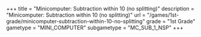 +++
title = "Minicomputer: Subtraction within 10 (no splitting)"
description = "Minicomputer: Subtraction within 10 (no splitting)"
url = "/games/1st-grade/minicomputer-subtraction-within-10-no-splitting"
grade = "1st Grade"
gametype = "MINI_COMPUTER"
subgametype = "MC_SUB_1_NSP"
+++